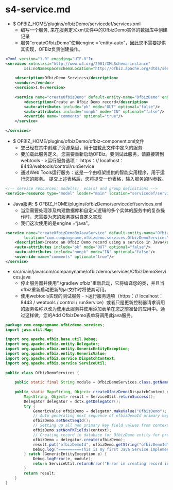 # s4-service.md
+ $ OFBIZ_HOME/plugins/ofbizDemo/servicedef/services.xml
    * 编写一个服务, 来在服务定义xml文件中的OfbizDemo实体的数据库中创建记录
    * 服务“createOfbizDemo”使用engine =“entity-auto”，因此您不需要提供其实现，OFBiz负责创建操作。

```xml
<?xml version="1.0" encoding="UTF-8"?>
<services xmlns:xsi="http://www.w3.org/2001/XMLSchema-instance"
        xsi:noNamespaceSchemaLocation="http://ofbiz.apache.org/dtds/services.xsd">
  
    <description>OfbizDemo Services</description>
    <vendor></vendor>
    <version>1.0</version>
  
    <service name="createOfbizDemo" default-entity-name="OfbizDemo" engine="entity-auto" invoke="create" auth="true">
        <description>Create an Ofbiz Demo record</description>
        <auto-attributes include="pk" mode="OUT" optional="false"/>
        <auto-attributes include="nonpk" mode="IN" optional="false"/>
        <override name="comments" optional="true"/>
    </service>
  
</services>
```

+ $ OFBIZ_HOME/plugins/ofbizDemo/ofbiz-component.xml文件
    * 您已经在其中创建了资源条目，用于加载此文件中定义的服务
    * 要加载此服务定义，您需要重新启动OFBiz。要测试此服务，请直接转到webtools - >运行服务选项： https：// localhost：8443/webtools/control/runService
    * 通过Web Tools运行服务：这是一个由框架提供的智能实用程序，用于运行您的服务。 提交上述表格后，您将提交一份表格，输入服务的IN参数。

```xml
<!-- service resources: model(s), eca(s) and group definitions -->
<service-resource type="model" loader="main" location="servicedef/services.xml"/>
```

+ Java服务: $ OFBIZ_HOME/plugins/ofbizDemo/servicedef/services.xml
    * 当您需要处理涉及构建数据库和自定义逻辑的多个实体的服务中的复杂操作时，您需要为您的服务提供自定义实现
    * 我们这次使用的是engine =“java”。

```xml
<service name="createOfbizDemoByJavaService" default-entity-name="OfbizDemo" engine="java"
        location="com.companyname.ofbizdemo.services.OfbizDemoServices" invoke="createOfbizDemo" auth="true">
    <description>Create an Ofbiz Demo record using a service in Java</description>
    <auto-attributes include="pk" mode="OUT" optional="false"/>
    <auto-attributes include="nonpk" mode="IN" optional="false"/>
    <override name="comments" optional="true"/>
</service>
```

+ src/main/java/com/companyname/ofbizdemo/services/OfbizDemoServices.java
    * 停止服务器并使用“./gradlew ofbiz”重新启动，它将编译您的类，并且当ofbiz重新启动更新的jar文件时将使其可用。
    * 使用webtools实现的测试服务 - >运行服务选项（https：// localhost：8443 / webtools / control / runService）或者只是更新控制器请求调用的服务名称以改为使用此服务并使用添加表单在您之前准备的应用中。通过这样做，您的Add OfbizDemo表单将调用此java服务。

```java
package com.companyname.ofbizdemo.services;
import java.util.Map;
  
import org.apache.ofbiz.base.util.Debug;
import org.apache.ofbiz.entity.Delegator;
import org.apache.ofbiz.entity.GenericEntityException;
import org.apache.ofbiz.entity.GenericValue;
import org.apache.ofbiz.service.DispatchContext;
import org.apache.ofbiz.service.ServiceUtil;
  
public class OfbizDemoServices {
  
    public static final String module = OfbizDemoServices.class.getName();
  
    public static Map<String, Object> createOfbizDemo(DispatchContext dctx, Map<String, ? extends Object> context) {
        Map<String, Object> result = ServiceUtil.returnSuccess();
        Delegator delegator = dctx.getDelegator();
        try {
            GenericValue ofbizDemo = delegator.makeValue("OfbizDemo");
            // Auto generating next sequence of ofbizDemoId primary key
            ofbizDemo.setNextSeqId();
            // Setting up all non primary key field values from context map
            ofbizDemo.setNonPKFields(context);
            // Creating record in database for OfbizDemo entity for prepared value
            ofbizDemo = delegator.create(ofbizDemo);
            result.put("ofbizDemoId", ofbizDemo.getString("ofbizDemoId"));
            Debug.log("==========This is my first Java Service implementation in Apache OFBiz. OfbizDemo record created successfully with ofbizDemoId:"+ofbizDemo.getString("ofbizDemoId"));
        } catch (GenericEntityException e) {
            Debug.logError(e, module);
            return ServiceUtil.returnError("Error in creating record in OfbizDemo entity ........" +module);
        }
        return result;
    }
}
```


